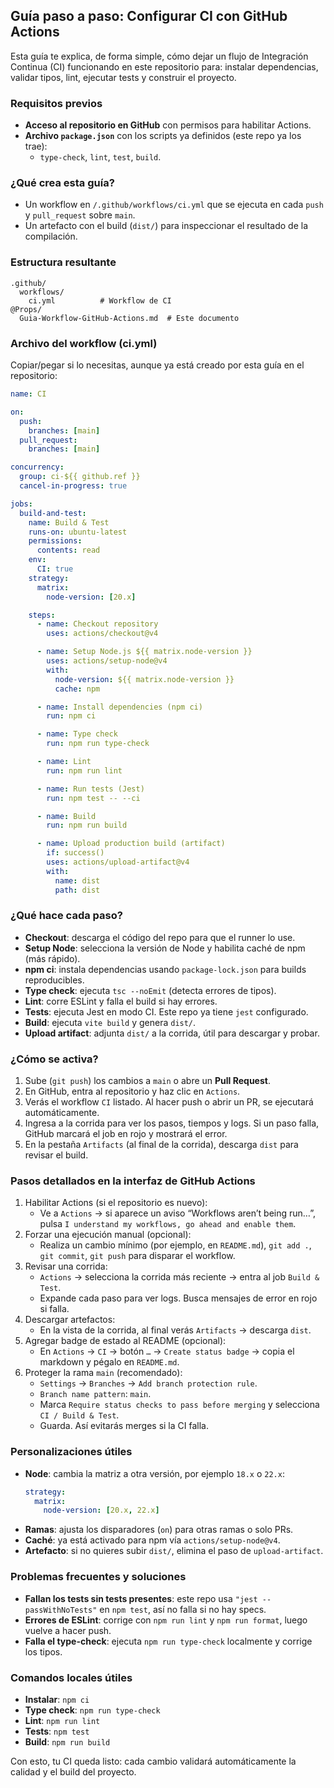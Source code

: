 ## Guía paso a paso: Configurar CI con GitHub Actions

Esta guía te explica, de forma simple, cómo dejar un flujo de Integración Continua (CI) funcionando en este repositorio para: instalar dependencias, validar tipos, lint, ejecutar tests y construir el proyecto.

### Requisitos previos
- **Acceso al repositorio en GitHub** con permisos para habilitar Actions.
- **Archivo `package.json`** con los scripts ya definidos (este repo ya los trae):
  - `type-check`, `lint`, `test`, `build`.

### ¿Qué crea esta guía?
- Un workflow en `/.github/workflows/ci.yml` que se ejecuta en cada `push` y `pull_request` sobre `main`.
- Un artefacto con el build (`dist/`) para inspeccionar el resultado de la compilación.

### Estructura resultante
```
.github/
  workflows/
    ci.yml          # Workflow de CI
@Props/
  Guia-Workflow-GitHub-Actions.md  # Este documento
```

### Archivo del workflow (ci.yml)
Copiar/pegar si lo necesitas, aunque ya está creado por esta guía en el repositorio:

```yaml
name: CI

on:
  push:
    branches: [main]
  pull_request:
    branches: [main]

concurrency:
  group: ci-${{ github.ref }}
  cancel-in-progress: true

jobs:
  build-and-test:
    name: Build & Test
    runs-on: ubuntu-latest
    permissions:
      contents: read
    env:
      CI: true
    strategy:
      matrix:
        node-version: [20.x]

    steps:
      - name: Checkout repository
        uses: actions/checkout@v4

      - name: Setup Node.js ${{ matrix.node-version }}
        uses: actions/setup-node@v4
        with:
          node-version: ${{ matrix.node-version }}
          cache: npm

      - name: Install dependencies (npm ci)
        run: npm ci

      - name: Type check
        run: npm run type-check

      - name: Lint
        run: npm run lint

      - name: Run tests (Jest)
        run: npm test -- --ci

      - name: Build
        run: npm run build

      - name: Upload production build (artifact)
        if: success()
        uses: actions/upload-artifact@v4
        with:
          name: dist
          path: dist
```

### ¿Qué hace cada paso?
- **Checkout**: descarga el código del repo para que el runner lo use.
- **Setup Node**: selecciona la versión de Node y habilita caché de npm (más rápido).
- **npm ci**: instala dependencias usando `package-lock.json` para builds reproducibles.
- **Type check**: ejecuta `tsc --noEmit` (detecta errores de tipos).
- **Lint**: corre ESLint y falla el build si hay errores.
- **Tests**: ejecuta Jest en modo CI. Este repo ya tiene `jest` configurado.
- **Build**: ejecuta `vite build` y genera `dist/`.
- **Upload artifact**: adjunta `dist/` a la corrida, útil para descargar y probar.

### ¿Cómo se activa?
1. Sube (`git push`) los cambios a `main` o abre un **Pull Request**.
2. En GitHub, entra al repositorio y haz clic en `Actions`.
3. Verás el workflow `CI` listado. Al hacer push o abrir un PR, se ejecutará automáticamente.
4. Ingresa a la corrida para ver los pasos, tiempos y logs. Si un paso falla, GitHub marcará el job en rojo y mostrará el error.
5. En la pestaña `Artifacts` (al final de la corrida), descarga `dist` para revisar el build.

### Pasos detallados en la interfaz de GitHub Actions
1. Habilitar Actions (si el repositorio es nuevo):
   - Ve a `Actions` → si aparece un aviso “Workflows aren’t being run…”, pulsa `I understand my workflows, go ahead and enable them`.
2. Forzar una ejecución manual (opcional):
   - Realiza un cambio mínimo (por ejemplo, en `README.md`), `git add .`, `git commit`, `git push` para disparar el workflow.
3. Revisar una corrida:
   - `Actions` → selecciona la corrida más reciente → entra al job `Build & Test`.
   - Expande cada paso para ver logs. Busca mensajes de error en rojo si falla.
4. Descargar artefactos:
   - En la vista de la corrida, al final verás `Artifacts` → descarga `dist`.
5. Agregar badge de estado al README (opcional):
   - En `Actions` → `CI` → botón `…` → `Create status badge` → copia el markdown y pégalo en `README.md`.
6. Proteger la rama `main` (recomendado):
   - `Settings` → `Branches` → `Add branch protection rule`.
   - `Branch name pattern`: `main`.
   - Marca `Require status checks to pass before merging` y selecciona `CI / Build & Test`.
   - Guarda. Así evitarás merges si la CI falla.

### Personalizaciones útiles
- **Node**: cambia la matriz a otra versión, por ejemplo `18.x` o `22.x`:
  ```yaml
  strategy:
    matrix:
      node-version: [20.x, 22.x]
  ```
- **Ramas**: ajusta los disparadores (`on`) para otras ramas o solo PRs.
- **Caché**: ya está activado para npm vía `actions/setup-node@v4`.
- **Artefacto**: si no quieres subir `dist/`, elimina el paso de `upload-artifact`.

### Problemas frecuentes y soluciones
- **Fallan los tests sin tests presentes**: este repo usa `"jest --passWithNoTests"` en `npm test`, así no falla si no hay specs.
- **Errores de ESLint**: corrige con `npm run lint` y `npm run format`, luego vuelve a hacer push.
- **Falla el type-check**: ejecuta `npm run type-check` localmente y corrige los tipos.

### Comandos locales útiles
- **Instalar**: `npm ci`
- **Type check**: `npm run type-check`
- **Lint**: `npm run lint`
- **Tests**: `npm test`
- **Build**: `npm run build`

Con esto, tu CI queda listo: cada cambio validará automáticamente la calidad y el build del proyecto.


